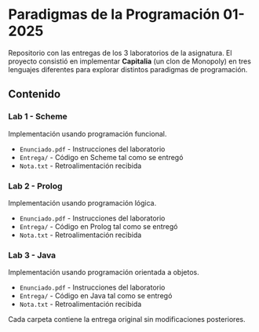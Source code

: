 # Paradigmas de la Programación 01-2025

Repositorio con las entregas de los 3 laboratorios de la asignatura. El proyecto consistió en implementar **Capitalia** (un clon de Monopoly) en tres lenguajes diferentes para explorar distintos paradigmas de programación.

## Contenido

### Lab 1 - Scheme
Implementación usando programación funcional.
- `Enunciado.pdf` - Instrucciones del laboratorio
- `Entrega/` - Código en Scheme tal como se entregó
- `Nota.txt` - Retroalimentación recibida

### Lab 2 - Prolog  
Implementación usando programación lógica.
- `Enunciado.pdf` - Instrucciones del laboratorio
- `Entrega/` - Código en Prolog tal como se entregó
- `Nota.txt` - Retroalimentación recibida

### Lab 3 - Java
Implementación usando programación orientada a objetos.
- `Enunciado.pdf` - Instrucciones del laboratorio
- `Entrega/` - Código en Java tal como se entregó  
- `Nota.txt` - Retroalimentación recibida

Cada carpeta contiene la entrega original sin modificaciones posteriores.